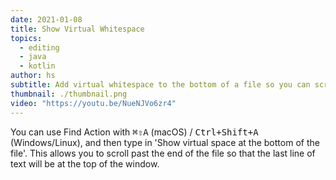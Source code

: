 ```yaml
---
date: 2021-01-08
title: Show Virtual Whitespace
topics:
  - editing
  - java
  - kotlin
author: hs
subtitle: Add virtual whitespace to the bottom of a file so you can scroll to the end half way up your screen.
thumbnail: ./thumbnail.png
video: "https://youtu.be/NueNJVo6zr4"
---
```


You can use Find Action with <kbd>⌘⇧A</kbd> (macOS) / <kbd>Ctrl+Shift+A</kbd> (Windows/Linux), and then type in 'Show virtual space at the bottom of the file'. This allows you to scroll past the end of the file so that the last line of text will be at the top of the window.

